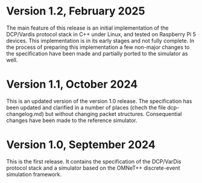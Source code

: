 Version 1.2, February 2025
==========================

The main feature of this release is an initial implementation of the
DCP/Vardis protocol stack in C++ under Linux, and tested on Raspberry
Pi 5 devices. This implementation is in its early stages and not fully
complete. In the process of preparing this implementation a few
non-major changes to the specification have been made and partially
ported to the simulator as well.


Version 1.1, October 2024
=========================

This is an updated version of the version 1.0 release. The specification has
been updated and clarified in a number of places (chech the file dcp-changelog.md)
but without changing packet structures. Consequential changes have been made
to the reference simulator.



Version 1.0, September 2024
===========================

This is the first release. It contains the specification of the
DCP/VarDis protocol stack and a simulator based on the OMNeT++
discrete-event simulation framework.
